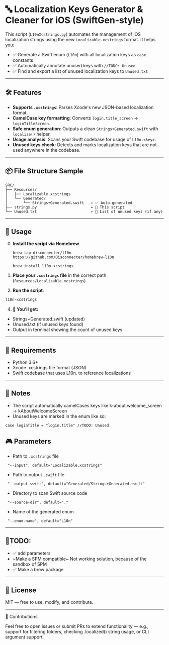 # 🔤 Localization Keys Generator & Cleaner for iOS (SwiftGen-style)

This script (`L10nXcstrings.py`) automates the management of iOS localization strings using the new `Localizable.xcstrings` format. It helps you:

- ✅ Generate a Swift enum (`L10n`) with all localization keys as `case` constants
- ✅ Automatically annotate unused keys with `//TODO: Unused`
- ✅ Find and export a list of unused localization keys to `Unused.txt`

---

## 🛠 Features

- **Supports `.xcstrings`**: Parses Xcode's new JSON-based localization format.
- **CamelCase key formatting**: Converts `login.title_screen` → `loginTitleScreen`.
- **Safe enum generation**: Outputs a clean `Strings+Generated.swift` with `localize()` helper.
- **Usage analysis**: Scans your Swift codebase for usage of `L10n.<key>`.
- **Unused keys check**: Detects and marks localization keys that are not used anywhere in the codebase.

---

## 📦 File Structure Sample

```
SRC/
├── Resources/
│   ├── Localizable.xcstrings
│   └── Generated/
│       └── Strings+Generated.swift   ← ✅ Auto-generated
├── strings.py                        ← 🧠 This script
└── Unused.txt                        ← 📄 List of unused keys (if any)
```
---

## 🚀 Usage
0. **Install the script via Homebrew**
   ```
   brew tap disconnecter/l10n https://github.com/Disconnecter/homebrew-l10n
   ```
   ```
   brew install l10n-xcstrings
   ```
   
1. **Place your `.xcstrings` file** in the correct path (`Resources/Localizable.xcstrings`)
2. **Run the script**:

```bash
l10n-xcstrings
```

4.	**🎉 You’ll get:**
- Strings+Generated.swift (updated)
- Unused.txt (if unused keys found)
- Output in terminal showing the count of unused keys

---

## 🧪 Requirements
- Python 3.6+
- Xcode .xcstrings file format (JSON)
- Swift codebase that uses L10n.<key> to reference localizations

---

## 📝 Notes
- The script automatically camelCases keys like k-about.welcome_screen → kAboutWelcomeScreen
- Unused keys are marked in the enum like so:

```
case loginTitle = "login.title" //TODO: Unused
```

## 🎮 Parameters

- Path to `.xcstrings` file
```
 "--input", default="Localizable.xcstrings"
```
- Path to output `.swift` file
```
 "--output-swift", default="Generated/Strings+Generated.swift"
```
- Directory to scan Swift source code
```
 "--source-dir", default="."
```
- Name of the generated enum
```
 "--enum-name", default="L10n"
```

---
## 📝TODO:
- ✅ add parameters
- ~Make a SPM compatible~ Not working solution, because of the sandbox of SPM
- ✅ Make a brew package
---

## 📄 License

MIT — free to use, modify, and contribute.

---

🙌 Contributions

Feel free to open issues or submit PRs to extend functionality — e.g., support for filtering folders, checking .localized() string usage, or CLI argument support.
